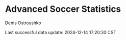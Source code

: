 # Advanced Soccer Statistics
Denis Ostroushko

<!-- gfm -->

Last successful data update: 2024-12-14 17:20:30 CST
